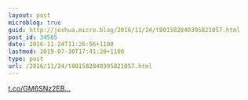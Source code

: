 ```yaml
---
layout: post
microblog: true
guid: http://joshua.micro.blog/2016/11/24/t801582840395821057.html
post_id: 34565
date: 2016-11-24T11:26:56+1100
lastmod: 2019-07-30T17:41:20+1100
type: post
url: /2016/11/24/t801582840395821057.html
---
```

[t.co/GM6SNz2EB...](https://t.co/GM6SNz2EBq)
